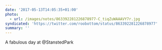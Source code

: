```yaml
---
date: '2017-05-13T14:05:35+01:00'
photo:
  - url: /images/notes/863392281226878977-C_tiqZuWAAAVY7r.jpg
syndicated: 'https://twitter.com/roobottom/status/863392281226878977'
summary: ''
---
```

A fabulous day at @StanstedPark 
